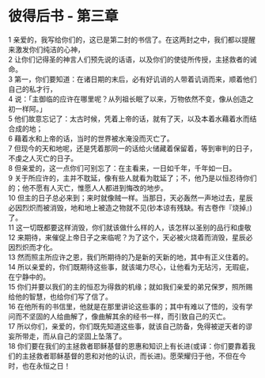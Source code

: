 # 彼得后书 - 第三章
  
 1 亲爱的，我写给你们的，这已是第二封的书信了。在这两封之中，我们都以提醒来激发你们纯洁的心神，  
 2 让你们记得圣的神言人们预先说的话语，以及你们的使徒所传授，主拯救者的诫命。  
 3 第一，你们要知道：在诸日期的末后，必有好讥诮的人带着讥诮而来，顺着他们自己的私才行，  
 4 说：「主御临的应许在哪里呢？从列祖长眠了以来，万物依然不变，像从创造之初一样阿。」  
 5 他们故意忘记了：太古时候，凭着上帝的话，就有了天，以及本着水藉着水而结合成的地；  
 6 藉着水和上帝的话，当时的世界被水淹没而灭亡了。  
 7 但现今的天和地呢，还是凭着那同一的话给火储藏着保留着，等到审判的日子，不虔之人灭亡的日子。  
 8 但亲爱的，这一点你们可别忘了：在主看来，一日如千年，千年如一日。  
 9 关于所应许的，主并不耽延，像有些人就看为耽延了；不，他乃是以恒忍待你们的；他不愿有人灭亡，惟愿人人都进到悔改的地步。  
 10 但主的日子总必来到；来时就像贼一样。当那日，天必轰然一声地过去，星辰必因烈炽而被消毁，地和地上被造之物就不见(钞本谅有残缺。有古卷作『烧掉』)了。  
 11 这一切既都要这样消毁，你们就该做什么样的人，该怎样以圣别的品行和虔敬  
 12 来期待，来催促上帝日子之来临呢？为了这个，天必被火烧着而消毁，星辰必因烈炽而才化。  
 13 然而照主所应许之恩，我们所期待的乃是新的天新的地，其中有正义住着的。  
 14 所以亲爱的，你们既期待这些事，就该竭力尽心，让他看为无玷污，无瑕疵，在宁静中的。  
 15 你们并要以我们的主的恒忍为得救的机缘；就如我们亲爱的弟兄保罗，照所赐给他的智慧，也给你们写了信了。  
 16 在他所有的书信里，他就是在那里讲论这些事的；其中有难以了悟的，没有学问而不坚固的人给曲解了，像曲解其余的经书一样，而引致自己的灭亡。  
 17 所以你们，亲爱的，你们既先知道这些事，就该自己防备，免得被逆天者的谬妄所带走，而从自己的坚固上坠落了。  
 18 你们要在我们的主拯救者耶稣基督的恩惠和知识上有长进(或译：你们要靠着我们的主拯救者耶稣基督的恩和对他的认识，而长进)。愿荣耀归于他，不但在今时，也在永恒之日！